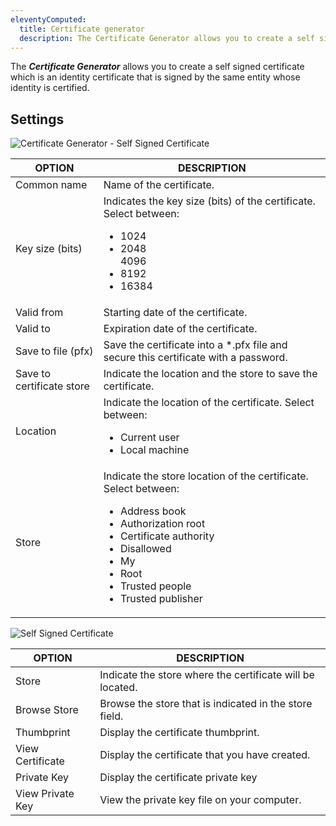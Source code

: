 ```yaml
---
eleventyComputed:
  title: Certificate generator
  description: The Certificate Generator allows you to create a self signed certificate which is an identity certificate that is signed by the same entity whose identity is certified.
---
```

The ***Certificate Generator*** allows you to create a self signed certificate which is an identity certificate that is signed by the same entity whose identity is certified.

## Settings

![Certificate Generator - Self Signed Certificate](https://cdnweb.devolutions.net/docs/docs_en_rdm_windows_clip10390.png)

| OPTION               | DESCRIPTION                                                            |
|----------------------|------------------------------------------------------------------------|
| Common name          | Name of the certificate.                                                                                                                                              |
| Key size (bits)      | Indicates the key size (bits) of the certificate. Select between: <ul><li>1024</li><li>2048</li>4096 <li>8192</li><li>16384</li></ul>                                                                                             |
| Valid from           | Starting date of the certificate.                                      |
| Valid to             | Expiration date of the certificate.                                    |
| Save to file (pfx)   | Save the certificate into a *.pfx file and secure this certificate with a password.                                                                                       |
| Save to certificate store | Indicate the location and the store to save the certificate.      |
| Location             | Indicate the location of the certificate. Select between: <ul><li>Current user</li><li>Local machine</li> </ul>                                                                                             |
| Store                | Indicate the store location of the certificate. Select between: <ul><li>Address book</li><li>Authorization root</li><li>Certificate authority</li><li>Disallowed</li> <li>My</li><li>Root</li><li>Trusted people</li><li>Trusted publisher</li></ul> |

![Self Signed Certificate](https://cdnweb.devolutions.net/docs/docs_en_rdm_windows_clip10391.png)

| OPTION         | DESCRIPTION                                   |
|----------------|-----------------------------------------------|
| Store          | Indicate the store where the certificate will be located. |
| Browse Store   | Browse the store that is indicated in the store field. |
| Thumbprint     | Display the certificate thumbprint.           |
| View Certificate | Display the certificate that you have created. |
| Private Key    | Display the certificate private key           |
| View Private Key | View the private key file on your computer.   |

